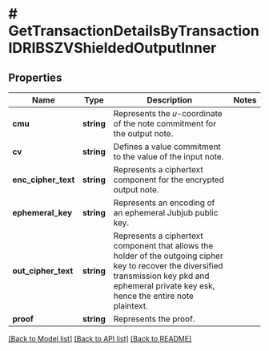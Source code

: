 # # GetTransactionDetailsByTransactionIDRIBSZVShieldedOutputInner

## Properties

Name | Type | Description | Notes
------------ | ------------- | ------------- | -------------
**cmu** | **string** | Represents the 𝑢-coordinate of the note commitment for the output note. |
**cv** | **string** | Defines a value commitment to the value of the input note. |
**enc_cipher_text** | **string** | Represents a ciphertext component for the encrypted output note. |
**ephemeral_key** | **string** | Represents an encoding of an ephemeral Jubjub public key. |
**out_cipher_text** | **string** | Represents a ciphertext component that allows the holder of the outgoing cipher key to recover the diversified transmission key pkd and ephemeral private key esk, hence the entire note plaintext. |
**proof** | **string** | Represents the proof. |

[[Back to Model list]](../../README.md#models) [[Back to API list]](../../README.md#endpoints) [[Back to README]](../../README.md)
